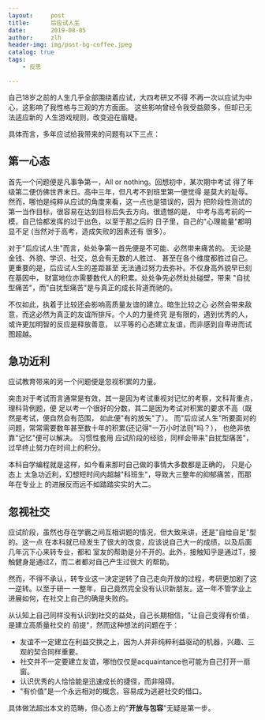```yaml
---
layout:     post
title:      后应试人生
date:       2019-08-05
author:     zlh
header-img: img/post-bg-coffee.jpeg
catalog: true
tags:
    - 反思

---
```


自己18岁之前的人生几乎全部围绕着应试，大四考研又不得
不再一次以应试为中心，这影响了我性格与三观的方方面面。
这些影响曾经令我受益颇多，但却已无法适应新的
人生游戏规则，改变迫在眉睫。

具体而言，多年应试给我带来的问题有以下三点：

## 第一心态

首先一个问题便是凡事争第一，All or nothing。回想初中，某次期中考试
得了年级第二便仿佛世界末日。高中三年，但凡考不到班里第一便觉得
是莫大的耻辱。然而，哪怕是纯粹从应试的角度来看，这一点也是错误的，因为
把阶段性测试的第一当作目标，很容易在达到目标后失去方向。很遗憾的是，
中考与高考前的一模，自己恰都发挥的过于出色，以至于那之后的
日子里，自己的"心理能量"都明显不足 (当然对于高考，造成失败的因素还有
很多）。

对于"后应试人生"而言，处处争第一首先便是不可能、必然带来痛苦的。
无论是金钱、外貌、学识、社交，总会有无数的人胜过、
甚至在各个维度都胜过自己。更重要的是，后应试人生的差距甚至
无法通过努力去弥补。不仅身高外貌早已刻在基因中，
财富地位亦需要数代人的积累。处处争先必然处处碰壁，带来
"自扰型痛苦"，而"自扰型痛苦"是与真正的成长背道而驰的。

不仅如此，执着于比较还会影响高质量友谊的建立。暗生比较之心
必然会带来敌意，而这必然为真正的友谊所排斥。个人的力量终究
是有限的，遇到优秀的人，或许更加明智的反应是释放善意，
以平等的心态建立友谊，而非感到自卑进而试图超越。


## 急功近利

应试教育带来的另一个问题便是忽视积累的力量。

突击对于考试而言通常是有效，其一是因为考试重视对记忆的考察，文科背重点，理科背例题，便
足以考一个很好的分数，其二是因为考试对积累的要求不高（既然是考试，便自然会有范围，
如此便"有的放矢"了）。
而"后应试人生"所要面对的问题，常常需要数年甚至数十年的积累(还记得"一万小时法则"吗？），
也绝非依靠"记忆"便可以解决。 习惯性套用
应试阶段的经验，同样会带来"自扰型痛苦"，过早终止努力在时间上的积分。 

本科自学编程就是这样，如今看来那时自己做的事情大多数都是正确的， 只是心态上
太急功近利，幻想短时间内超越"科班生"，导致大三整年的抑郁痛苦，而那年在专业上
的进展反而远不如踏踏实实的大二。


## 忽视社交

应试阶段，虽然也存在学霸之间互相讲题的情况，但大致来讲，还是"自给自足"型的。这一点
在本科就已经发生了很大的改变，应该说自己大一的成绩，以及后面几年沉下心来转专业，都和
室友的帮助是分不开的。此外，接触知乎是通过T，接触健身是通过Z，而二者都对自己产生过很大
的帮助。

然而，不得不承认，转专业这一决定逆转了自己走向开放的过程，考研更加剧了这一逆转。以至于研一
一整年，自己竟然完全没有认识新朋友。这一年不管学业上进展如何，在社交上自己的确是失败的。

从认知上自己同样没有认识到社交的益处，自己长期相信，"让自己变得有价值，是建立高质量社交的
前提"，然而这种想法的问题在于：

- 友谊不一定建立在利益交换之上，因为人并非纯粹利益驱动的机器，兴趣、三观的契合同样重要。
- 社交并不一定要建立友谊，哪怕仅仅是acquaintance也可能为自己打开一扇窗。
- 认识优秀的人恰恰能是迅速成长的捷径，而非阻碍。
- "有价值"是一个永远相对的概念，容易成为逃避社交的借口。

具体做法超出本文的范畴，但心态上的"**开放与包容**"无疑是第一步。

[comment]: <> (This is a comment, it will not be included)
